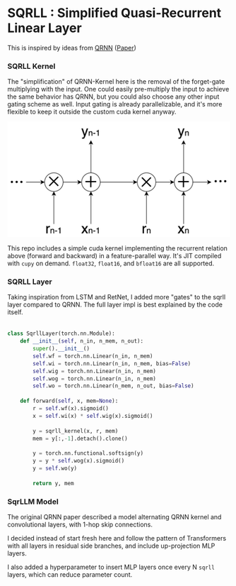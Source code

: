 # SQRLL : Simplified Quasi-Recurrent Linear Layer

This is inspired by ideas from [QRNN](https://github.com/salesforce/pytorch-qrnn) ([Paper](https://arxiv.org/abs/1611.01576))

### SQRLL Kernel

The "simplification" of QRNN-Kernel here is the removal of the forget-gate multiplying with the input. One could easily pre-multiply the input to achieve the same behavior has QRNN, but you could also choose any other input gating scheme as well. Input gating is already parallelizable, and it's more flexible to keep it outside the custom cuda kernel anyway.

![sqrll diagram](./sqrll.svg)

This repo includes a simple cuda kernel implementing the recurrent relation above (forward and backward) in a feature-parallel way. It's JIT compiled with `cupy` on demand. `float32`, `float16`, and `bfloat16` are all supported.

### SQRLL Layer

Taking inspiration from LSTM and RetNet, I added more "gates" to the sqrll layer compared to QRNN. The full layer impl is best explained by the code itself.

```py

class SqrllLayer(torch.nn.Module):
    def __init__(self, n_in, n_mem, n_out):
        super().__init__()
        self.wf = torch.nn.Linear(n_in, n_mem)
        self.wi = torch.nn.Linear(n_in, n_mem, bias=False)
        self.wig = torch.nn.Linear(n_in, n_mem)
        self.wog = torch.nn.Linear(n_in, n_mem)
        self.wo = torch.nn.Linear(n_mem, n_out, bias=False)

    def forward(self, x, mem=None):
        r = self.wf(x).sigmoid()
        x = self.wi(x) * self.wig(x).sigmoid()

        y = sqrll_kernel(x, r, mem)
        mem = y[:,-1].detach().clone()
        
        y = torch.nn.functional.softsign(y)
        y = y * self.wog(x).sigmoid()
        y = self.wo(y)

        return y, mem
```

### SqrLLM Model

The original QRNN paper described a model alternating QRNN kernel and convolutional layers, with 1-hop skip connections.

I decided instead of start fresh here and follow the pattern of Transformers with all layers in residual side branches, and include up-projection MLP layers.

I also added a hyperparameter to insert MLP layers once every N `sqrll` layers, which can reduce parameter count.